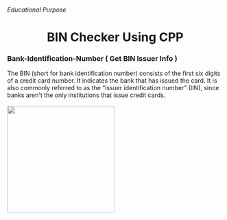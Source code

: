 ###### Educational Purpose

<h1 align="center">BIN Checker Using CPP</h1>

### Bank-Identification-Number ( Get BIN Issuer Info )

The BIN (short for bank identification number) consists of the first six digits of a credit card number. It indicates the bank that has issued the card. It is also commonly referred to as the “issuer identification number” (IIN), since banks aren't the only institutions that issue credit cards.
<br><br><img align="center" height=250px src="https://github.com/heisenberg-official/Bank-Identification-Number-Checker/blob/main/BIN_PNG.png">
